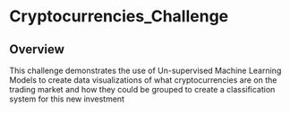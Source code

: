 # Cryptocurrencies_Challenge

## Overview
This challenge demonstrates the use of Un-supervised Machine Learning Models to create data visualizations of what cryptocurrencies are on the trading market and how they could be grouped to create a classification system for this new investment